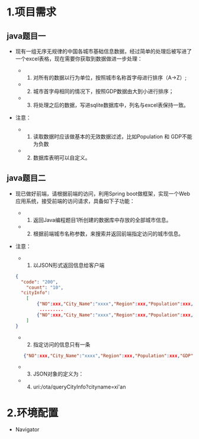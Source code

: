 
# 1.项目需求

## java题目一
- 现有一组无序无规律的中国各城市基础信息数据，经过简单的处理后被写进了一个excel表格，现在需要你获取到数据做进一步处理：
  - 1. 对所有的数据以行为单位，按照城市名称首字母进行排序（A->Z）;
  - 2. 城市首字母相同的情况下，按照GDP数据由大到小进行排序；
  - 3. 将处理之后的数据，写进sqlite数据库中，列名与excel表保持一致。

- 注意：
  - 1. 读取数据时应该做基本的无效数据过滤，比如Population 和 GDP不能为负数
  - 2. 数据库表明可以自定义。

## java题目二
- 现已做好前端，请根据前端的访问，利用Spring boot做框架，实现一个Web应用系统，接受前端的访问请求，具备如下子功能：
  - 1. 返回Java编程题目1所创建的数据库中存放的全部城市信息。
  - 2. 根据前端城市名称参数，来搜索并返回前端指定访问的城市信息。

- 注意：
  - 1. 以JSON形式返回信息给客户端
  ```JSON
  {
    "code": "200",
	  "count": "10",
    "cityInfo":
      [
          {"NO":xxx,"City_Name":"xxxx","Region":xxx,"Population":xxx,"GDP":xxx,"Remarks":"xxx"},
           .........
          {"NO":xxx,"City_Name":"xxxx","Region":xxx,"Population":xxx,"GDP":xxx,"Remarks":"xxx"}
      ]
  }
  ```
  - 2. 指定访问的信息只有一条
  ```JSON
     {"NO":xxx,"City_Name":"xxxx","Region":xxx,"Population":xxx,"GDP":xxx,"Remarks":"xxx"}
  ```
  - 3. JSON对象的定义为：
  - 4. uri:/ota/queryCityInfo?cityname=xi'an

# 2.环境配置
- Navigator 


#
